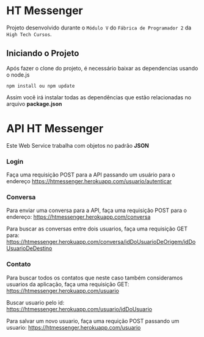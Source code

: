 # HT Messenger

Projeto desenvolvido durante o `Módulo V` do `Fábrica de Programador 2` da `High Tech Cursos`.

## Iniciando o Projeto

Após fazer o clone do projeto, é necessário baixar as dependencias usando o node.js

    npm install ou npm update

Assim você irá instalar todas as dependências que estão relacionadas no arquivo **package.json**

# API HT Messenger

Este Web Service trabalha com objetos no padrão **JSON**

### Login
   Faça uma requisição POST para a API passando um usuário para o endereço
        https://htmessenger.herokuapp.com/usuario/autenticar
      
### Conversa
   Para enviar uma conversa para a API, faça uma requisição POST para o endereço:
   https://htmessenger.herokuapp.com/conversa
   
   Para buscar as conversas entre dois usuarios, faça uma requisição GET para:
   https://htmessenger.herokuapp.com/conversa/idDoUsuarioDeOrigem/idDoUsuarioDeDestino
   
   
### Contato
   Para buscar todos os contatos que neste caso também consideramos usuarios da aplicação, faça uma requisição GET:
   https://htmessenger.herokuapp.com/usuario
        
   Buscar usuario pelo id:
   https://htmessenger.herokuapp.com/usuario/idDoUsuario
   
   Para salvar um novo usuario, faça uma requição POST passando um usuario: 
   https://htmessenger.herokuapp.com/usuario
   
        


